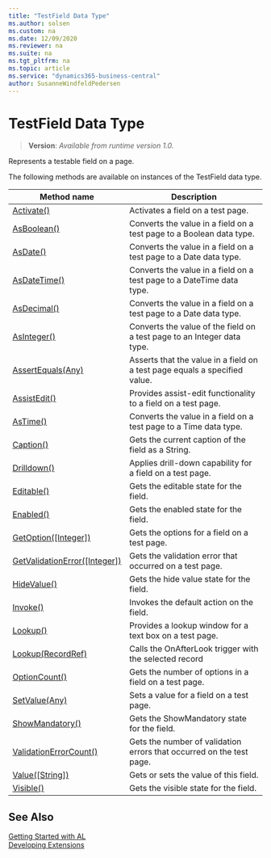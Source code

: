 ```yaml
---
title: "TestField Data Type"
ms.author: solsen
ms.custom: na
ms.date: 12/09/2020
ms.reviewer: na
ms.suite: na
ms.tgt_pltfrm: na
ms.topic: article
ms.service: "dynamics365-business-central"
author: SusanneWindfeldPedersen
---
```

[//]: # (START>DO_NOT_EDIT)
[//]: # (IMPORTANT:Do not edit any of the content between here and the END>DO_NOT_EDIT.)
[//]: # (Any modifications should be made in the .xml files in the ModernDev repo.)
# TestField Data Type
> **Version**: _Available from runtime version 1.0._

Represents a testable field on a page.



The following methods are available on instances of the TestField data type.

|Method name|Description|
|-----------|-----------|
|[Activate()](testfield-activate-method.md)|Activates a field on a test page.|
|[AsBoolean()](testfield-asboolean-method.md)|Converts the value in a field on a test page to a Boolean data type.|
|[AsDate()](testfield-asdate-method.md)|Converts the value in a field on a test page to a Date data type.|
|[AsDateTime()](testfield-asdatetime-method.md)|Converts the value in a field on a test page to a DateTime data type.|
|[AsDecimal()](testfield-asdecimal-method.md)|Converts the value in a field on a test page to a Date data type.|
|[AsInteger()](testfield-asinteger-method.md)|Converts the value of the field on a test page to an Integer data type.|
|[AssertEquals(Any)](testfield-assertequals-method.md)|Asserts that the value in a field on a test page equals a specified value.|
|[AssistEdit()](testfield-assistedit-method.md)|Provides assist-edit functionality to a field on a test page.|
|[AsTime()](testfield-astime-method.md)|Converts the value in a field on a test page to a Time data type.|
|[Caption()](testfield-caption-method.md)|Gets the current caption of the field as a String.|
|[Drilldown()](testfield-drilldown-method.md)|Applies drill-down capability for a field on a test page.|
|[Editable()](testfield-editable-method.md)|Gets the editable state for the field.|
|[Enabled()](testfield-enabled-method.md)|Gets the enabled state for the field.|
|[GetOption([Integer])](testfield-getoption-method.md)|Gets the options for a field on a test page.|
|[GetValidationError([Integer])](testfield-getvalidationerror-method.md)|Gets the validation error that occurred on a test page.|
|[HideValue()](testfield-hidevalue-method.md)|Gets the hide value state for the field.|
|[Invoke()](testfield-invoke-method.md)|Invokes the default action on the field.|
|[Lookup()](testfield-lookup--method.md)|Provides a lookup window for a text box on a test page.|
|[Lookup(RecordRef)](testfield-lookup-recordref-method.md)|Calls the OnAfterLook trigger with the selected record|
|[OptionCount()](testfield-optioncount-method.md)|Gets the number of options in a field on a test page.|
|[SetValue(Any)](testfield-setvalue-method.md)|Sets a value for a field on a test page.|
|[ShowMandatory()](testfield-showmandatory-method.md)|Gets the ShowMandatory state for the field.|
|[ValidationErrorCount()](testfield-validationerrorcount-method.md)|Gets the number of validation errors that occurred on the test page.|
|[Value([String])](testfield-value-method.md)|Gets or sets the value of this field.|
|[Visible()](testfield-visible-method.md)|Gets the visible state for the field.|

[//]: # (IMPORTANT: END>DO_NOT_EDIT)
## See Also  
[Getting Started with AL](../../devenv-get-started.md)  
[Developing Extensions](../../devenv-dev-overview.md)  